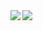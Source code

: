 <a href="https://github.com/anuraghazra/github-readme-stats">
  <img align="left" src="github-readme-stats-opal-six-63.vercel.app/api?username=Pendulum-nft&count_private=true&show_icons=true" />
</a>
<a href="https://github.com/anuraghazra/github-readme-stats">
  <img align="left" src="github-readme-stats-opal-six-63.vercel.app/api/top-langs/?username=Pendulum-nft" />
</a>
